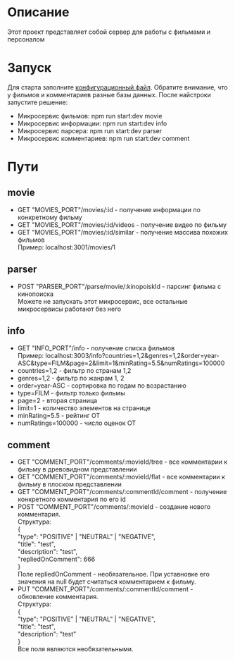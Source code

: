 # Описание
Этот проект представляет собой сервер для работы с фильмами и персоналом

# Запуск
Для старта заполните [конфигурационный файл](.env). Обратите внимание, что у фильмов и комментариев разные базы данных. После найстроки запустите решение:
- Микросервис фильмов: npm run start:dev movie
- Микросервис информации: npm run start:dev info
- Микросервис парсера: npm run start:dev parser
- Микросервис комментариев: npm run start:dev comment

# Пути
## movie
- GET "MOVIES_PORT"/movies/:id - получение информации по конкретному фильму
- GET "MOVIES_PORT"/movies/:id/videos - получение видео по фильму
- GET "MOVIES_PORT"/movies/:id/similar - получение массива похожих фильмов  
Пример: localhost:3001/movies/1

## parser
- POST "PARSER_PORT"/parse/movie/:kinopoiskId - парсинг фильма с кинопоиска  
Можете не запускать этот микросервис, все остальные микросервисы работают без него

## info
- GET "INFO_PORT"/info - получение списка фильмов  
Пример: localhost:3003/info?countries=1,2&genres=1,2&order=year-ASC&type=FILM&page=2&limit=1&minRating=5.5&numRatings=100000
- countries=1,2 - фильтр по странам 1,2
- genres=1,2 - фильтр по жанрам 1, 2
- order=year-ASC - сортировка по годам по возрастанию
- type=FILM - фильтр только фильмы
- page=2 - вторая страница
- limit=1 - количество элементов на странице
- minRating=5.5 - рейтинг ОТ
- numRatings=100000 - число оценок ОТ

## comment
- GET "COMMENT_PORT"/comments/:movieId/tree - все комментарии к фильму в древовидном представлении
- GET "COMMENT_PORT"/comments/:movieId/flat - все комментарии к фильму в плоском представлении
- GET "COMMENT_PORT"/comments/:commentId/comment - получение конкретного комментария по его id
- POST "COMMENT_PORT"/comments/:movieId - создание нового комментария.  
Структура:  
{  
    "type": "POSITIVE" | "NEUTRAL" | "NEGATIVE",  
    "title": "test",  
    "description": "test",  
    "repliedOnComment": 666  
}  
Поле repliedOnComment - необязательное. При уставновке его значения на null будет считаться комментарием к фильму.  
- PUT "COMMENT_PORT"/comments/:commentId/comment - обновление комментария.  
Структура:  
{  
    "type": "POSITIVE" | "NEUTRAL" | "NEGATIVE",  
    "title": "test",  
    "description": "test"  
}  
Все поля являются необязательными.